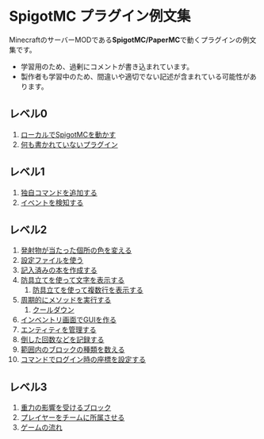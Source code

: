 # SpigotMC プラグイン例文集

MinecraftのサーバーMODである**SpigotMC/PaperMC**で動くプラグインの例文集です。


* 学習用のため、過剰にコメントが書き込まれています。
* 製作者も学習中のため、間違いや適切でない記述が含まれている可能性があります。


## レベル0

1. [ローカルでSpigotMCを動かす](local-server)
2. [何も書かれていないプラグイン](https://github.com/akihamitsuki/paper-blank-plugin)


## レベル1

1. [独自コマンドを追加する](create-slash-command)
2. [イベントを検知する](event-handling)


## レベル2

1. [発射物が当たった個所の色を変える](painting-shot)
2. [設定ファイルを使う](configuration-file)
3. [記入済みの本を作成する](bind-book)
4. [防具立てを使って文字を表示する](display-text)
   1. [防具立てを使って複数行を表示する](signboard)
5. [周期的にメソッドを実行する](countdown)
   1. [クールダウン](cooldown)
6. [インベントリ画面でGUIを作る](gui-inventory)
7. [エンティティを管理する](entity-management)
8. [倒した回数などを記録する](stats-component)
9. [範囲内のブロックの種類を数える](count-blocks)
10. [コマンドでログイン時の座標を設定する](spawn-point)


## レベル3

1. [重力の影響を受けるブロック](block-gravity)
2. [プレイヤーをチームに所属させる](team-classification)
3. [ゲームの流れ](game-template)
